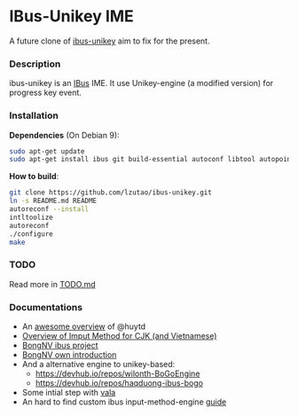 # IBus-Unikey IME
A future clone of [ibus-unikey][ibus-unikey] aim to fix for the present.

### Description
ibus-unikey is an [IBus](https://github.com/ibus/ibus) IME. It use Unikey-engine (a modified version) for progress key event.

### Installation

**Dependencies** (On Debian 9):
```bash
sudo apt-get update
sudo apt-get install ibus git build-essential autoconf libtool autopoint libtool intltool libibus-1.0-dev libx11-dev libgtk2.0-dev
```

**How to build**:
```bash
git clone https://github.com/lzutao/ibus-unikey.git
ln -s README.md README
autoreconf --install
intltoolize
autoreconf
./configure
make
```

### TODO

Read more in [TODO.md](TODO.md)

### Documentations

- An [awesome overview](https://huytd.github.io/posts/go-tieng-viet-linux.html) of @huytd
- [Overview of Imput Method for CJK (and Vietnamese)](https://blogs.gnome.org/happyaron/2011/01/15/linux-input-method-brief-summary/)
- [BongNV ibus project](https://github.com/bongnv/ibus-unikey)
- [BongNV own introduction](http://bongnv.github.io/2016/03/another-ibus-unikey.html)
- And a alternative engine to unikey-based:
  + https://devhub.io/repos/wilonth-BoGoEngine
  + https://devhub.io/repos/haqduong-ibus-bogo
- Some intial step with [vala](https://github.com/lewtds/ibus-bogo-vala/blob/master/src/main.vala)
- An hard to find custom ibus input-method-engine [guide](http://www.studymongolian.net/technical/how-to-create-linux-input-method-editor/)


[ibus-unikey]: https://github.com/vn-input/ibus-unikey
